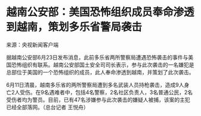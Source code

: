 

# 越南公安部：美国恐怖组织成员奉命渗透到越南，策划多乐省警局袭击

来源：央视新闻客户端

据越南公安部6月23日发布消息，此前多乐省两所警察局遭遇恐怖袭击的事件与美国恐怖组织有联系。越南公安部国土安全司司长表示，参与此次袭击的一名嫌犯是总部位于美国的一个恐怖组织的成员，此人奉命渗透到越南，并策划了此次袭击。

6月11日清晨，越南多乐省的两所警察局遭到多名武装人员持枪袭击，造成9人身亡2人受伤。在9名遇难者中，包括4名警察，2名社区负责人，3名普通公民，2名受伤者均为警员。目前，已有47名涉嫌参与此次袭击的嫌疑人被捕，该案的主犯已经全部落网。（总台记者
王悦舟）

